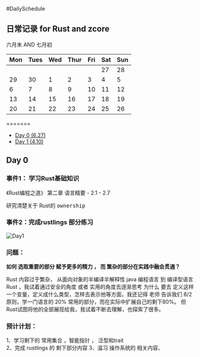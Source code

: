 #DailySchedule
## 日常记录 for Rust and zcore
六月末 AND 七月初

| Mon  | Tues | Wed  | Thur | Fri  | Sat  | Sun  |
| ---- | ---- | ---- | ---- | ---- | ---- | ---- |
|      |      |      |      |      | 27   | 28   |
| 29   | 30   | 1    | 2    | 3    | 4    | 5    |
| 6    | 7    | 8    | 9    | 10   | 11   | 12   |
| 13   | 14   | 15   | 16   | 17   | 18   | 19   |
| 20   | 21   | 22   | 23   | 24   | 25   | 26   |

=======

* [Day 0 (6.27)](#0)  
* [Day 1 (4.10)](#Day001)   


<span id="0"></span>
## Day 0

### 事件1： 学习Rust基础知识

《Rust编程之道》 第二章 语言精要 - 2.1 - 2.7

研究清楚关于 Rust的 <kbd> ownership</kbd>

### 事件2：完成rustlings 部分练习
![Day1](https://github.com/dingiso/DailySchedule/blob/master/img/Day1.png?raw=true)
### 问题：

**如何 选取重要的部分 赋予更多的精力 ， 而 繁杂的部分在实践中融会贯通？**

Rust 内容过于繁杂， 从面向对象的半编译半解释性 java 编程语言 到  编译型语言 Rust ，我试着通过安全的角度 或者 实用的角度去逐渐思考 为什么 要去 定义这样一个变量，定义成什么类型，怎样去表示他等方面，我还记得 老师 告诉我们 8/2 原则，学一门语言的 20% 常用的部分，而在实际中扩展自己的剩下80%。 但Rust试图将他的全部展现给我，我试着不断去理解，也探索了很多。

### 预计计划：  

1、学习剩下的 常用集合 ，智能指针 ， 泛型和trait  
2、完成 rustlings 的 剩下部分内容 
3、温习 操作系统的 相关内容、  

<span id="Day001"></span>
